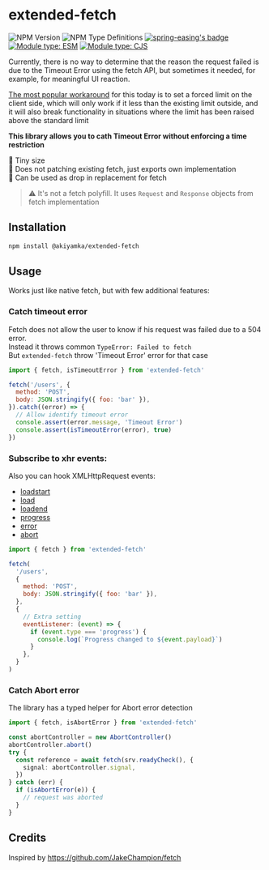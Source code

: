 # extended-fetch

![NPM Version](https://img.shields.io/npm/v/%40akiyamka%2Fextended-fetch)
![NPM Type Definitions](https://img.shields.io/npm/types/%40akiyamka%2Fextended-fetch)
[![spring-easing's badge](https://deno.bundlejs.com/badge?q=@akiyamka/extended-fetch@0.0.5&treeshake=[*]&config={%22esbuild%22:{%22format%22:%22esm%22}})](https://bundlejs.com/?q=@akiyamka/extended-fetch) [![Module type: ESM](https://img.shields.io/badge/module%20type-esm-brightgreen)](https://github.com/voxpelli/badges-cjs-esm) [![Module type: CJS](https://img.shields.io/badge/module%20type-cjs-brightgreen)](https://github.com/voxpelli/badges-cjs-esm)

Currently, there is no way to determine that the reason the request failed is due to the Timeout Error using the fetch API, but sometimes it needed, for example, for meaningful UI reaction.

[The most popular workaround](https://stackoverflow.com/questions/46946380/fetch-api-request-timeout) for this today is to set a forced limit on the client side, which will only work if it less than the existing limit outside, and it will also break functionality in situations where the limit has been raised above the standard limit

**This library allows you to cath Timeout Error without enforcing a time restriction**

🤏 Tiny size  
🧩 Does not patching existing fetch, just exports own implementation  
🔀 Can be used as drop in replacement for fetch

> ⚠️ It's not a fetch polyfill. It uses `Request` and `Response` objects from fetch implementation

## Installation

```sh
npm install @akiyamka/extended-fetch
```

## Usage

Works just like native fetch, but with few additional features:

### Catch timeout error

Fetch does not allow the user to know if his request was failed due to a 504 error.  
Instead it throws common `TypeError: Failed to fetch`  
But `extended-fetch` throw 'Timeout Error' error for that case

```js
import { fetch, isTimeoutError } from 'extended-fetch'

fetch('/users', {
  method: 'POST',
  body: JSON.stringify({ foo: 'bar' }),
}).catch((error) => {
  // Allow identify timeout error
  console.assert(error.message, 'Timeout Error')
  console.assert(isTimeoutError(error), true)
})
```

### Subscribe to xhr events:

Also you can hook XMLHttpRequest events:

- [loadstart](https://developer.mozilla.org/en-US/docs/Web/API/XMLHttpRequest/loadstart_event)
- [load](https://developer.mozilla.org/en-US/docs/Web/API/XMLHttpRequest/load_event)
- [loadend](https://developer.mozilla.org/en-US/docs/Web/API/XMLHttpRequest/loadend_event)
- [progress](https://developer.mozilla.org/en-US/docs/Web/API/XMLHttpRequest/progress_event)
- [error](https://developer.mozilla.org/en-US/docs/Web/API/XMLHttpRequest/error_event)
- [abort](https://developer.mozilla.org/en-US/docs/Web/API/XMLHttpRequest/abort_event)

```js
import { fetch } from 'extended-fetch'

fetch(
  '/users',
  {
    method: 'POST',
    body: JSON.stringify({ foo: 'bar' }),
  },
  {
    // Extra setting
    eventListener: (event) => {
      if (event.type === 'progress') {
        console.log(`Progress changed to ${event.payload}`)
      }
    },
  }
)
```

### Catch Abort error

The library has a typed helper for Abort error detection

```ts
import { fetch, isAbortError } from 'extended-fetch'

const abortController = new AbortController()
abortController.abort()
try {
  const reference = await fetch(srv.readyCheck(), {
    signal: abortController.signal,
  })
} catch (err) {
  if (isAbortError(e)) {
    // request was aborted
  }
}
```

## Credits

Inspired by https://github.com/JakeChampion/fetch
